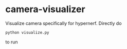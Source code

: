 # camera-visualizer

Visualize camera specifically for hypernerf. Directly do 

```
python visualize.py
```
to run